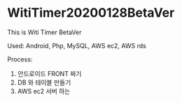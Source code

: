 # WitiTimer20200128BetaVer
This is Witi Timer BetaVer

Used:
Android, Php, MySQL, AWS ec2, AWS rds

Process:
1. 안드로이드 FRONT 짜기
2. DB 와 테이블 만들기
3. AWS ec2 서버 하는



